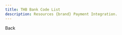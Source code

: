 ```yaml
---
title: THB Bank Code List
description: Resources {brand} Payment Integration. 
---
```


<x-button handle="back" to="/docs/banks">Back</x-button>

<x-subbanks-table :data="$subbanks"/>
